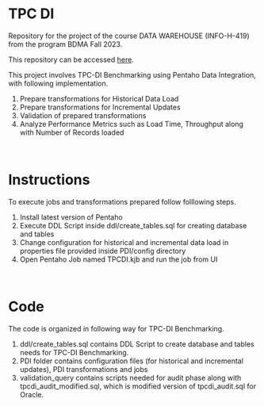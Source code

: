 # TPC DI
Repository for the project of the course DATA WAREHOUSE (INFO-H-419) from the program BDMA Fall 2023.

This repository can be accessed [here](https://github.com/SonyShrestha/TPC_DI_PDI).

This project involves TPC-DI Benchmarking using Pentaho Data Integration, with following implementation.
1. Prepare transformations for Historical Data Load
2. Prepare transformations for Incremental Updates
3. Validation of prepared transformations 
4. Analyze Performance Metrics such as Load Time, Throughput along with Number of Records loaded

<br/>

# Instructions
To execute jobs and transformations prepared follow folllowing steps.
1. Install latest version of Pentaho 
2. Execute DDL Script inside ddl/create_tables.sql for creating database and tables 
3. Change configuration for historical and incremental data load in properties file provided inside PDI/config directory
4. Open Pentaho Job named TPCDI.kjb and run the job from UI

<br/>

# Code
The code is organized in following way for TPC-DI Benchmarking.
1. ddl/create_tables.sql contains DDL Script to create database and tables needs for TPC-DI Benchmarking.
2. PDI folder contains configuration files (for historical and incremental updates), PDI transformations and jobs
3. validation_query contains scripts needed for audit phase along with tpcdi_audit_modified.sql, which is modified version of tpcdi_audit.sql for Oracle.
